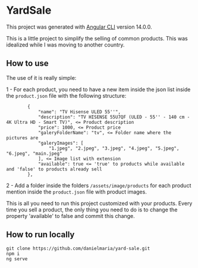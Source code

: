 # YardSale

This project was generated with [Angular CLI](https://github.com/angular/angular-cli) version 14.0.0.

This is a little project to simplify the selling of common products. This was idealized while I was moving to another country.

## How to use

The use of it is really simple:

1 - For each product, you need to have a new item inside the json list inside the `product.json` file with the following structure:
```
        {
			"name": "TV Hisense ULED 55''",
			"description": "TV HISENSE 55U7QF (ULED - 55'' - 140 cm - 4K Ultra HD - Smart TV)", <= Product description
			"price": 1000, <= Product price 
			"galeryFolderName": "tv", <= Folder name where the pictures are
			"galeryImages": [
				"1.jpeg", "2.jpeg", "3.jpeg", "4.jpeg", "5.jpeg", "6.jpeg", "main.jpeg"
			], <= Image list with extension
			"available": true <= 'true' to products while available and 'false' to products already sell
		},
```

2 - Add a folder inside the folders `/assets/image/products` for each product mention inside the `product.json` file with product images.

This is all you need to run this project customized with your products. Every time you sell a product, the only thing you need to do is to change the property 'available' to false and commit this change.

## How to run locally

```
git clone https://github.com/danielmaria/yard-sale.git
npm i
ng serve
```
